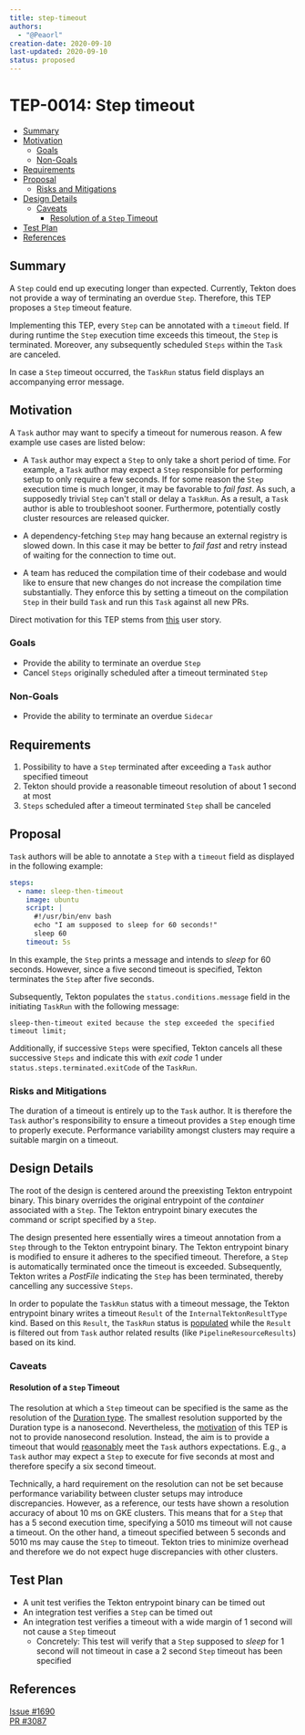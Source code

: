 ```yaml
---
title: step-timeout
authors:
  - "@Peaorl"
creation-date: 2020-09-10
last-updated: 2020-09-10
status: proposed
---
```


# TEP-0014: Step timeout

<!-- toc -->
- [Summary](#summary)
- [Motivation](#motivation)
  - [Goals](#goals)
  - [Non-Goals](#non-goals)
- [Requirements](#requirements)
- [Proposal<a name="Proposal"></a>](#proposal)
  - [Risks and Mitigations](#risks-and-mitigations)
- [Design Details](#design-details)
  - [Caveats](#caveats)
    - [Resolution of a <code>Step</code> Timeout](#resolution-of-a--timeout)
- [Test Plan](#test-plan)
- [References](#references)
<!-- /toc -->

## Summary

A `Step` could end up executing longer than expected. Currently, Tekton does
not provide a way of terminating an overdue `Step`. Therefore, this TEP proposes
a `Step` timeout feature.

Implementing this TEP, every `Step` can be annotated with a `timeout` field.
If during runtime the `Step` execution time exceeds this timeout, the `Step`
is terminated. Moreover, any subsequently scheduled `Steps` within the `Task`
are canceled.

In case a `Step` timeout occurred, the `TaskRun` status field displays an
accompanying error message.


## Motivation
A `Task` author may want to specify a timeout for numerous reason.
A few example use cases are listed below:

-  A `Task` author may expect a `Step` to only take a short period of time. For
example, a `Task` author may expect a `Step` responsible for performing setup
to only require a few seconds. If for some reason the `Step` execution time
is much longer, it may be favorable to *fail fast*. As such, a supposedly
trivial `Step` can't stall or delay a `TaskRun`. As a result, a `Task` author
is able to troubleshoot sooner. Furthermore, potentially costly cluster
resources are released quicker.

- A dependency-fetching `Step` may hang because an external registry is
slowed down. In this case it may be better to *fail fast* and retry instead
of waiting for the connection to time out.

- A team has reduced the compilation time of their codebase and would like to
ensure that new changes do not increase the compilation time substantially.
They enforce this by setting a timeout on the compilation `Step` in their build
`Task` and run this `Task` against all new PRs.

Direct motivation for this TEP stems from
[this](https://github.com/tektoncd/pipeline/issues/1690) user story.

### Goals

- Provide the ability to terminate an overdue `Step`
- Cancel `Steps` originally scheduled after a timeout terminated `Step`

### Non-Goals

- Provide the ability to terminate an overdue `Sidecar`

## Requirements

1. Possibility to have a `Step` terminated after exceeding a `Task` author
specified timeout
1. Tekton should provide a reasonable timeout resolution of about 1 second at
most<a name="req2"></a>
1. `Steps` scheduled after a timeout terminated `Step` shall be canceled

## Proposal

`Task` authors will be able to annotate a `Step` with a `timeout` field as
displayed in the following example:
```yaml
steps:
  - name: sleep-then-timeout
    image: ubuntu
    script: | 
      #!/usr/bin/env bash
      echo "I am supposed to sleep for 60 seconds!"
      sleep 60
    timeout: 5s
```
In this example, the `Step` prints a message and intends to *sleep* for 60 seconds.
However, since a five second timeout is specified, Tekton terminates the `Step` after five seconds.

Subsequently, Tekton populates the `status.conditions.message` field in the initiating
`TaskRun` with the following message:  

`sleep-then-timeout exited because the step exceeded the specified timeout limit;`

Additionally, if successive `Steps` were specified, Tekton cancels all these
successive `Steps` and indicate this with *exit code* 1 under
`status.steps.terminated.exitCode` of the `TaskRun`.

### Risks and Mitigations

The duration of a timeout is entirely up to the `Task` author. It is therefore
the `Task` author's responsibility to ensure a timeout provides a `Step`
enough time to properly execute. Performance variability amongst clusters may
require a suitable margin on a timeout.

## Design Details

The root of the design is centered around the preexisting Tekton entrypoint
binary. This binary overrides the original entrypoint of the *container*
associated with a `Step`. The Tekton entrypoint binary executes the command
or script specified by a `Step`.

The design presented here essentially wires a timeout annotation from a
`Step` through to the Tekton entrypoint binary. The Tekton entrypoint binary
is modified to ensure it adheres to the specified timeout. Therefore, a
`Step` is automatically terminated once the timeout is exceeded.
Subsequently, Tekton writes a
*PostFile* indicating the `Step` has been terminated, thereby cancelling any
successive `Steps`.

In order to populate the `TaskRun` status with a timeout message, the Tekton
entrypoint binary writes a timeout `Result` of the `InternalTektonResultType`
kind. Based on this `Result`, the `TaskRun` status is [populated](#Proposal)
while the `Result` is filtered out from `Task` author related results (like
`PipelineResourceResults`) based on its kind.

### Caveats

#### Resolution of a `Step` Timeout

The resolution at which a `Step` timeout can be specified is the same as the
resolution of the [Duration
type](https://golang.org/pkg/time/#ParseDuration). The smallest resolution
supported by the Duration type is a nanosecond. Nevertheless, the
[motivation](#motivation) of this TEP is not to provide nanosecond resolution.
Instead, the aim is to provide a timeout that would [reasonably](#req2) meet
the `Task` authors expectations. E.g., a `Task` author may expect a `Step` to
execute for five seconds at most and therefore specify a six second timeout.

Technically, a hard requirement on the resolution can not be set because 
performance variability between cluster setups may introduce discrepancies.
However, as a reference, our tests have shown a resolution accuracy of about
10 ms on GKE clusters. This means that for a `Step` that has a 5 second
execution time, specifying a 5010 ms timeout will not cause a
timeout. On the other hand, a timeout specified between 5 seconds and 5010 ms
may cause the `Step` to timeout. Tekton tries to minimize overhead and therefore we do
not expect huge discrepancies with other clusters.

## Test Plan

* A unit test verifies the Tekton entrypoint binary can be timed out
* An integration test verifies a `Step` can be timed out
* An integration test verifies a timeout with a wide margin of 1 second will
not cause a `Step` timeout
  - Concretely: This test will verify that a `Step` supposed to *sleep* for 1
  second will not timeout in case a 2 second `Step` timeout has been
  specified

## References

[Issue #1690](https://github.com/tektoncd/pipeline/issues/1690)  
[PR #3087](https://github.com/tektoncd/pipeline/pull/3087)
